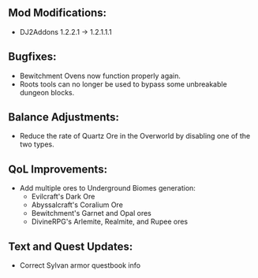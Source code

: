 
## Mod Modifications:

- DJ2Addons 1.2.2.1 -> 1.2.1.1.1

## Bugfixes:

- Bewitchment Ovens now function properly again.
- Roots tools can no longer be used to bypass some unbreakable dungeon blocks.

## Balance Adjustments:

- Reduce the rate of Quartz Ore in the Overworld by disabling one of the two types.

## QoL Improvements:

- Add multiple ores to Underground Biomes generation:
    - Evilcraft's Dark Ore
    - Abyssalcraft's Coralium Ore
    - Bewitchment's Garnet and Opal ores
    - DivineRPG's Arlemite, Realmite, and Rupee ores

## Text and Quest Updates:

- Correct Sylvan armor questbook info
